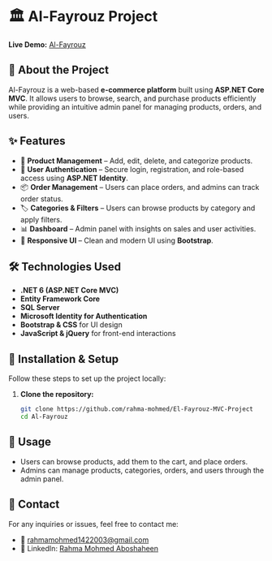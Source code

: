 # 🏛 Al-Fayrouz Project

**Live Demo:** [Al-Fayrouz](http://al-fayroz.runasp.net/)  

## 📌 About the Project  
Al-Fayrouz is a web-based **e-commerce platform** built using **ASP.NET Core MVC**. It allows users to browse, search, and purchase products efficiently while providing an intuitive admin panel for managing products, orders, and users.  

## ✨ Features  
- 🛒 **Product Management** – Add, edit, delete, and categorize products.  
- 👥 **User Authentication** – Secure login, registration, and role-based access using **ASP.NET Identity**.  
- 📦 **Order Management** – Users can place orders, and admins can track order status.  
- 🏷 **Categories & Filters** – Users can browse products by category and apply filters.  
- 📊 **Dashboard** – Admin panel with insights on sales and user activities.  
- 🎨 **Responsive UI** – Clean and modern UI using **Bootstrap**.  

## 🛠 Technologies Used  
- **.NET 6 (ASP.NET Core MVC)**
- **Entity Framework Core**
- **SQL Server**
- **Microsoft Identity for Authentication**
- **Bootstrap & CSS** for UI design  
- **JavaScript & jQuery** for front-end interactions  

## 🚀 Installation & Setup  

Follow these steps to set up the project locally:  

1. **Clone the repository:**  
   ```sh
   git clone https://github.com/rahma-mohmed/El-Fayrouz-MVC-Project
   cd Al-Fayrouz
## 📜 Usage  
- Users can browse products, add them to the cart, and place orders.
- Admins can manage products, categories, orders, and users through the admin panel.

## 📩 Contact  
For any inquiries or issues, feel free to contact me:
- 📧 rahmamohmed1422003@gmail.com
- 🔗 LinkedIn: [Rahma Mohmed Aboshaheen](https://www.linkedin.com/in/rahma-aboshaheen-059868289/) 
